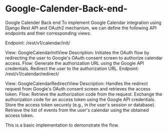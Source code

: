 # Google-Calender-Back-end-
Google Calender Back end 
To implement Google Calendar integration using Django Rest API and OAuth2 mechanism, we can define the following API endpoints and their corresponding views:

Endpoint: /rest/v1/calendar/init/

View: GoogleCalendarInitView
Description: Initiates the OAuth flow by redirecting the user to Google's OAuth consent screen to authorize calendar access.
Flow:
Generate the authorization URL using the Google API credentials.
Redirect the user to the authorization URL.
Endpoint: /rest/v1/calendar/redirect/

View: GoogleCalendarRedirectView
Description: Handles the redirect request from Google's OAuth consent screen and retrieves the access token.
Flow:
Retrieve the authorization code from the request.
Exchange the authorization code for an access token using the Google API credentials.
Store the access token securely (e.g., in the user's session or database).
Retrieve the list of events from the user's calendar using the obtained access token.


 This is a basic implementation to demonstrate the flow. 
